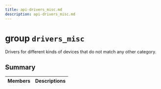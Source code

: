 ```yaml
---
title: api-drivers_misc.md
description: api-drivers_misc.md
---
```

# group `drivers_misc` 

Drivers for different kinds of devices that do not match any other category.

## Summary

 Members                        | Descriptions                                
--------------------------------|---------------------------------------------

